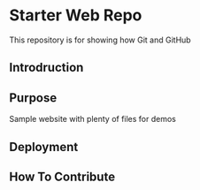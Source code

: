 # Starter Web Repo

This repository is for showing how Git and GitHub 

## Introdruction

## Purpose

Sample website with plenty of files for demos

## Deployment

## How To Contribute
